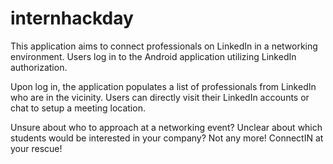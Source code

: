 # internhackday

This application aims to connect professionals on LinkedIn in a networking environment. 
Users log in to the Android application utilizing LinkedIn authorization. 

Upon log in, the application populates a list of professionals from LinkedIn who are in the vicinity. Users can directly visit their 
LinkedIn accounts or chat to setup a meeting location. 

Unsure about who to approach at a networking event? Unclear about which students would be interested in your company? 
Not any more! ConnectIN at your rescue! 
